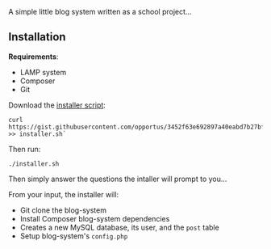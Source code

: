 A simple little blog system written as a school project...

## Installation

**Requirements**:

- LAMP system
- Composer
- Git

Download the [installer script](https://github.com/opportus/installer.git):

```shell
curl https://gist.githubusercontent.com/opportus/3452f63e692897a40eabd7b27bf9aa2d/raw/b12d2a1ff8d13249c961e97d9992af2db4689e8b/installer.sh >> installer.sh`
```

Then run:

`./installer.sh`

Then simply answer the questions the intaller will prompt to you...

From your input, the installer will:

- Git clone the blog-system
- Install Composer blog-system dependencies
- Creates a new MySQL database, its user, and the `post` table
- Setup blog-system's `config.php`
